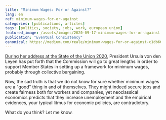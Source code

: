 ```yaml
---
title: "Minimum Wages: For or Against?"
lang: en
ref: minimum-wages-for-or-against
categories: [publications, articles]
tags: [politics, society, jobs, work, european union]
featured_image: /assets/images/2020-09-17-minimum-wages-for-or-against.jpg
publication: "Eventual Consistency"
canonical: https://medium.com/reale/minimum-wages-for-or-against-c1db66718470
---
```


[During her address at the State of the Union 2020](https://ec.europa.eu/commission/presscorner/detail/en/SPEECH_20_1655), President Ursula von den Leyen has put forth that the Commission will go to great lengths in order to support Member States in setting up a framework for minimum wages, probably through collective bargaining.

Now, the sad truth is that we do not know for sure whether minimum wages are a "good" thing in and of themselves. They might indeed secure jobs and create fairness both for workers and companies, yet neoclassical economics predicts that they increase unemployment and the empirical evidences, your typical litmus for economic policies, are contradictory.

What do you think? Let me know.
